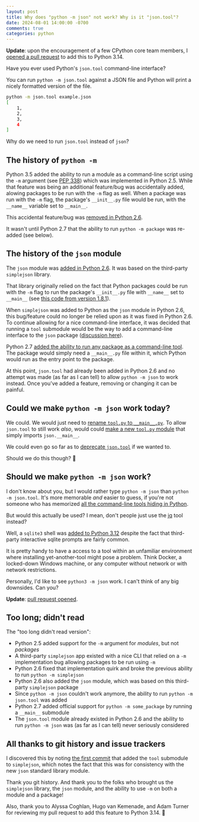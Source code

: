 ```yaml
---
layout: post
title: Why does "python -m json" not work? Why is it "json.tool"?
date: 2024-08-01 14:00:00 -0700
comments: true
categories: python
---
```


**Update**: upon the encouragement of a few CPython core team members, I [opened a pull request](https://github.com/python/cpython/pull/122884) to add this to Python 3.14.

Have you ever used Python's `json.tool` command-line interface?

You can run `python -m json.tool` against a JSON file and Python will print a nicely formatted version of the file.

```bash
python -m json.tool example.json
[
    1,
    2,
    3,
    4
]
```

Why do we need to run `json.tool` instead of `json`?


## The history of `python -m`

Python 3.5 added the ability to run a module as a command-line script using the `-m` argument (see [PEP 338](https://peps.python.org/pep-0338/)) which was implemented in Python 2.5.
While that feature was being an additional feature/bug was accidentally added, alowing packages to be run with the `-m` flag as well.
When a package was run with the `-m` flag, the package's `__init__.py` file would be run, with the `__name__` variable set to `__main__`.

This accidental feature/bug was [removed in Python 2.6](https://github.com/python/cpython/issues/47000).

It wasn't until Python 2.7 that the ability to run `python -m package` was re-added (see below).


## The history of the `json` module

The `json` module was [added in Python 2.6](https://docs.python.org/3/whatsnew/2.6.html#the-json-module-javascript-object-notation).
It was based on the third-party `simplejson` library.

That library originally relied on the fact that Python packages could be run with the `-m` flag to run the package's `__init__.py` file with `__name__` set to `__main__` (see [this code from version 1.8.1](https://github.com/simplejson/simplejson/blob/v1.8.1/simplejson/__init__.py#L368)).

When `simplejson` was added to Python as the `json` module in Python 2.6, this bug/feature could no longer be relied upon as it was fixed in Python 2.6.
To continue allowing for a nice command-line interface, it was decided that running a `tool` submodule would be the way to add a command-line interface to the `json` package ([discussion here](https://github.com/simplejson/simplejson/commit/74d9c5c4c4339db47dfa86bf37858cae80ed3776)).

Python 2.7 [added the ability to run any package as a command-line tool](https://docs.python.org/2.7/using/cmdline.html?highlight=__main__#cmdoption-m).
The package would simply need a `__main__.py` file within it, which Python would run as the entry point to the package.

At this point, `json.tool` had already been added in Python 2.6 and no attempt was made (as far as I can tell) to allow `python -m json` to work instead.
Once you've added a feature, removing or changing it can be painful.


## Could we make `python -m json` work today?

We could.
We would just need to [rename `tool.py` to `__main__.py`](https://github.com/treyhunner/cpython/commit/1226315e2df0d4229558734d5f0d50f1386a025e).
To allow `json.tool` to still work *also*, would could [make a new `tool.py` module](https://github.com/python/cpython/commit/7ce95d21886c7ad5278c07c1a20cda5bebab4731) that simply imports `json.__main__`.

We could even go so far as to [deprecate `json.tool`](https://github.com/treyhunner/cpython/commit/ae4ca62346c690e1c6aaf1ccfed37069984b5d67) if we wanted to.

Should we do this though? 🤔


## Should we make `python -m json` work?

I don't know about you, but I would rather type `python -m json` than `python -m json.tool`.
It's more memorable *and* easier to guess, if you're not someone who has memorized [all the command-line tools hiding in Python](https://www.pythonmorsels.com/cli-tools/).

But would this actually be used?
I mean, don't people just use the [jq](https://jqlang.github.io/jq/) tool instead?

Well, a `sqlite3` shell was [added to Python 3.12](https://docs.python.org/3/library/sqlite3.html#command-line-interface) despite the fact that third-party interactive sqlite prompts are fairly common.

It is pretty handy to have a access to a tool within an unfamiliar environment where installing yet-another-tool might pose a problem.
Think Docker, a locked-down Windows machine, or any computer without network or with network restrictions.

Personally, I'd like to see `python3 -m json` work.
I can't think of any big downsides.
Can you?

**Update**: [pull request opened](https://github.com/python/cpython/pull/122884).


## Too long; didn't read

The "too long didn't read version":

- Python 2.5 added support for the `-m` argument for *modules*, but not *packages*
- A third-party `simplejson` app existed with a nice CLI that relied on a `-m` implementation bug allowing packages to be run using `-m`
- Python 2.6 fixed that implementation quirk and broke the previous ability to run `python -m simplejson`
- Python 2.6 also added the `json` module, which was based on this third-party `simplejson` package
- Since `python -m json` couldn't work anymore, the ability to run `python -m json.tool` was added
- Python 2.7 added official support for `python -m some_package` by running a `__main__` submodule
- The `json.tool` module already existed in Python 2.6 and the ability to run `python -m json` was (as far as I can tell) never seriously considered


## All thanks to git history and issue trackers

I discovered this by noting [the first commit](https://github.com/simplejson/simplejson/commit/74d9c5c4c4339db47dfa86bf37858cae80ed3776) that added the `tool` submodule to `simplejson`, which notes the fact that this was for consistency with the new `json` standard library module.

Thank you git history.
And thank you to the folks who brought us the `simplejson` library, the `json` module, and the ability to use `-m` on both a module and a package!

Also, thank you to Alyssa Coghlan, Hugo van Kemenade, and Adam Turner for reviewing my pull request to add this feature to Python 3.14. 💖
